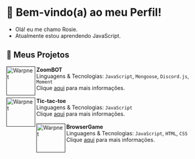 # 🧡  Bem-vindo(a) ao meu Perfil!
- Olá! eu me chamo Rosie.
- Atualmente estou aprendendo JavaScript.

## 🍁 Meus Projetos

[<img align="left" height="76px" width="76px" alt="Warpnet" src="https://i.imgur.com/Ov9xWVf.png"/>]()
**ZoomBOT** \
Linguagens & Tecnologias: `JavaScript`, `Mongoose`, `Discord.js`, `Moment`\
Clique [aqui]() para mais informações.
<br>
<br>
[<img align="left" height="76px" width="76px" alt="Warpnet" src="https://i.imgur.com/0RwZcG3.png"/>]()
**Tic-tac-toe** \
Linguagens & Tecnologias: `JavaScript`\
Clique [aqui](https://github.com/rosiee-sz/tictactoe-js) para mais informações.
<br>
<br>
[<img align="left" height="76px" width="76px" alt="Warpnet" src="https://i.imgur.com/lewFPAX.png"/>]()
**BrowserGame** \
Linguagens & Tecnologias: `JavaScript`, `HTML`, `CSS`\
Clique [aqui](https://github.com/rosiee-sz/browsergame-js) para mais informações.
